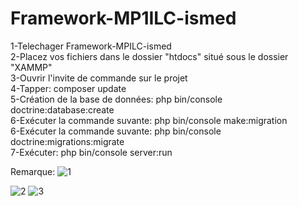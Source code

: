 # Framework-MP1ILC-ismed

1-Telechager Framework-MPILC-ismed<br>
2-Placez vos fichiers dans le dossier "htdocs" situé sous le dossier "XAMMP"<br>
3-Ouvrir l'invite de commande sur le projet<br>
4-Tapper: composer update<br>
5-Création de la base de données: php bin/console doctrine:database:create<br>
6-Exécuter la commande suvante: php bin/console make:migration<br>
6-Exécuter la commande suvante: php bin/console doctrine:migrations:migrate<br>
7-Exécuter: php bin/console server:run<br>


Remarque:
![1](https://user-images.githubusercontent.com/51141977/117574379-14504d00-b0dd-11eb-8d8a-38f2ab7ae00c.png)

![2](https://user-images.githubusercontent.com/51141977/117574607-43b38980-b0de-11eb-838e-1d4a3e216242.png)
![3](https://user-images.githubusercontent.com/51141977/117574614-4d3cf180-b0de-11eb-878d-6fe4b2e9c6b3.png)




